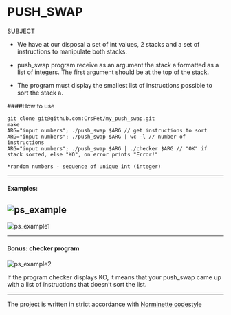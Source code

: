 # PUSH_SWAP

[SUBJECT](subject/en.subject.pdf "push_swap subject")

* We have at our disposal a set of int values, 2 stacks and a set of instructions to manipulate both stacks. 

* push_swap program receive as an argument the stack a formatted as a list of integers. The first argument should be at the top of the stack.
* The program must display the smallest list of instructions possible to sort the stack a.

####How to use
```
git clone git@github.com:CrsPet/my_push_swap.git
make
ARG="input numbers"; ./push_swap $ARG // get instructions to sort
ARG="input numbers"; ./push_swap $ARG | wc -l // number of instructions
ARG="input numbers"; ./push_swap $ARG | ./checker $ARG // "ОК" if stack sorted, else "KO", on error prints "Error!"

*random numbers - sequence of unique int (integer)

```
---

#### Examples:

![ps_example](https://user-images.githubusercontent.com/93244882/151348451-9ff81eab-9409-4b75-a591-2e6cebaa5b08.jpg)
---
![ps_example1](https://user-images.githubusercontent.com/93244882/151348586-4bdf01ed-fdc8-4100-959b-eee887393751.jpg)

---
#### Bonus: checker program

![ps_example2](https://user-images.githubusercontent.com/93244882/151348623-0c210cea-88ef-4770-aae2-a3c519955734.png)

If the program checker displays KO, it means that your push_swap came up with
a list of instructions that doesn’t sort the list. 

---
The project is written in strict accordance with [Norminette codestyle](https://github.com/42School/norminette)

